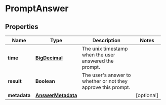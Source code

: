 
# PromptAnswer

## Properties
Name | Type | Description | Notes
------------ | ------------- | ------------- | -------------
**time** | [**BigDecimal**](BigDecimal.md) | The unix timestamp when the user answered the prompt. | 
**result** | **Boolean** | The user&#39;s answer to whether or not they approve this prompt. | 
**metadata** | [**AnswerMetadata**](AnswerMetadata.md) |  |  [optional]



